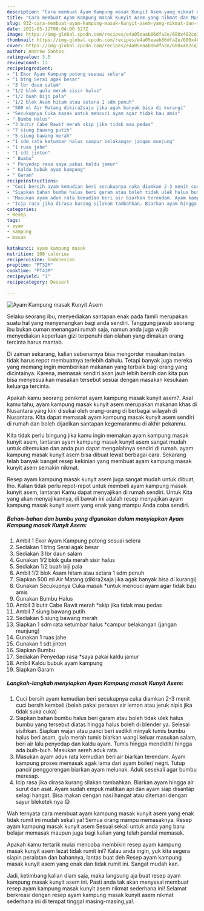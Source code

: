 ```yaml
---
description: "Cara membuat Ayam Kampung masak Kunyit Asem yang nikmat dan Mudah Dibuat"
title: "Cara membuat Ayam Kampung masak Kunyit Asem yang nikmat dan Mudah Dibuat"
slug: 932-cara-membuat-ayam-kampung-masak-kunyit-asem-yang-nikmat-dan-mudah-dibuat
date: 2021-05-12T08:04:00.527Z
image: https://img-global.cpcdn.com/recipes/e4a05eaab86dfa2e/680x482cq70/ayam-kampung-masak-kunyit-asem-foto-resep-utama.jpg
thumbnail: https://img-global.cpcdn.com/recipes/e4a05eaab86dfa2e/680x482cq70/ayam-kampung-masak-kunyit-asem-foto-resep-utama.jpg
cover: https://img-global.cpcdn.com/recipes/e4a05eaab86dfa2e/680x482cq70/ayam-kampung-masak-kunyit-asem-foto-resep-utama.jpg
author: Andrew Santos
ratingvalue: 3.5
reviewcount: 13
recipeingredient:
- "1 Ekor Ayam Kampung potong sesuai selera"
- "1 btng Serai agak besar"
- "3 lbr daun salam"
- "1/2 blok gula merah sisir halus"
- "1/2 buah biji pala"
- "1/2 blok Asam hitam atau setara 1 sdm penuh"
- "500 ml Air Matang dikira2saja jika agak banyak bisa di kurangi"
- "Secukupnya Cuka masak untuk mencuci ayam agar tidak bau amis"
- " Bumbu Halus"
- "3 butir Cabe Rawit merah skip jika tidak mau pedas"
- "7 siung bawang putih"
- "5 siung bawang merah"
- "1 sdm rata ketumbar halus campur belakangan jangan munjung"
- "1 ruas jahe"
- "1 sdt jinten"
- " Bumbu"
- " Penyedap rasa saya pakai kaldu jamur"
- " Kaldu bubuk ayam kampung"
- " Garam"
recipeinstructions:
- "Cuci bersih ayam kemudian beri secukupnya cuka diamkan 2-3 menit cuci bersih kembali (boleh pakai perasan air lemon atau jeruk nipis jika tidak suka cuka)"
- "Siapkan bahan bumbu halus beri garam atau boleh tidak ulek halus bumbu yang tersebut diatas hingga halus boleh di blender ya. Selesai sisihkan. Siapkan wajan atau panci beri sedikit minyak tumis bumbu halus beri asam, gula merah tumis biarkan wangi keluar masukan salam, beri air lalu penyedap dan kaldu ayam. Tumis hingga mendidih/ hingga ada buih-buih. Masukan sereh aduk rata."
- "Masukan ayam aduk rata kemudian beri air biarkan terendam. Ayam kampung proses memasak agak lama dari ayam boiler/ negri. Tutup panci/ penggorengan biarkan ayam melunak. Aduk sesekali agar bumbu meresap."
- "Icip rasa jika dirasa kurang silakan tambahkan. Biarkan ayam hingga air surut dan asat. Ayam sudah empuk matikan api dan ayam siap disantap selagi hangat. Bisa makan dengan nasi hangat atau ditemani dengan sayur bleketek nya 😋"
categories:
- Resep
tags:
- ayam
- kampung
- masak

katakunci: ayam kampung masak 
nutrition: 108 calories
recipecuisine: Indonesian
preptime: "PT32M"
cooktime: "PT43M"
recipeyield: "1"
recipecategory: Dessert

---
```



![Ayam Kampung masak Kunyit Asem](https://img-global.cpcdn.com/recipes/e4a05eaab86dfa2e/680x482cq70/ayam-kampung-masak-kunyit-asem-foto-resep-utama.jpg)

Selaku seorang ibu, menyediakan santapan enak pada famili merupakan suatu hal yang menyenangkan bagi anda sendiri. Tanggung jawab seorang ibu bukan cuman menangani rumah saja, namun anda juga wajib menyediakan keperluan gizi terpenuhi dan olahan yang dimakan orang tercinta harus mantab.

Di zaman  sekarang, kalian sebenarnya bisa mengorder masakan instan tidak harus repot membuatnya terlebih dahulu. Tetapi banyak juga mereka yang memang ingin memberikan makanan yang terbaik bagi orang yang dicintainya. Karena, memasak sendiri akan jauh lebih bersih dan kita pun bisa menyesuaikan masakan tersebut sesuai dengan masakan kesukaan keluarga tercinta. 



Apakah kamu seorang penikmat ayam kampung masak kunyit asem?. Asal kamu tahu, ayam kampung masak kunyit asem merupakan makanan khas di Nusantara yang kini disukai oleh orang-orang di berbagai wilayah di Nusantara. Kita dapat memasak ayam kampung masak kunyit asem sendiri di rumah dan boleh dijadikan santapan kegemaranmu di akhir pekanmu.

Kita tidak perlu bingung jika kamu ingin memakan ayam kampung masak kunyit asem, lantaran ayam kampung masak kunyit asem sangat mudah untuk ditemukan dan anda pun dapat mengolahnya sendiri di rumah. ayam kampung masak kunyit asem bisa dibuat lewat berbagai cara. Sekarang telah banyak banget resep kekinian yang membuat ayam kampung masak kunyit asem semakin nikmat.

Resep ayam kampung masak kunyit asem juga sangat mudah untuk dibuat, lho. Kalian tidak perlu repot-repot untuk membeli ayam kampung masak kunyit asem, lantaran Kamu dapat menyajikan di rumah sendiri. Untuk Kita yang akan menyajikannya, di bawah ini adalah resep menyajikan ayam kampung masak kunyit asem yang enak yang mampu Anda coba sendiri.

<!--inarticleads1-->

##### Bahan-bahan dan bumbu yang digunakan dalam menyiapkan Ayam Kampung masak Kunyit Asem:

1. Ambil 1 Ekor Ayam Kampung potong sesuai selera
1. Sediakan 1 btng Serai agak besar
1. Sediakan 3 lbr daun salam
1. Gunakan 1/2 blok gula merah sisir halus
1. Sediakan 1/2 buah biji pala
1. Ambil 1/2 blok Asam hitam atau setara 1 sdm penuh
1. Siapkan 500 ml Air Matang (dikira2saja jika agak banyak bisa di kurangi)
1. Gunakan Secukupnya Cuka masak *untuk mencuci ayam agar tidak bau amis
1. Gunakan  Bumbu Halus
1. Ambil 3 butir Cabe Rawit merah *skip jika tidak mau pedas
1. Ambil 7 siung bawang putih
1. Sediakan 5 siung bawang merah
1. Siapkan 1 sdm rata ketumbar halus *campur belakangan (jangan munjung)
1. Gunakan 1 ruas jahe
1. Gunakan 1 sdt jinten
1. Siapkan  Bumbu
1. Sediakan  Penyedap rasa *saya pakai kaldu jamur
1. Ambil  Kaldu bubuk ayam kampung
1. Siapkan  Garam




<!--inarticleads2-->

##### Langkah-langkah menyiapkan Ayam Kampung masak Kunyit Asem:

1. Cuci bersih ayam kemudian beri secukupnya cuka diamkan 2-3 menit cuci bersih kembali (boleh pakai perasan air lemon atau jeruk nipis jika tidak suka cuka)
1. Siapkan bahan bumbu halus beri garam atau boleh tidak ulek halus bumbu yang tersebut diatas hingga halus boleh di blender ya. Selesai sisihkan. Siapkan wajan atau panci beri sedikit minyak tumis bumbu halus beri asam, gula merah tumis biarkan wangi keluar masukan salam, beri air lalu penyedap dan kaldu ayam. Tumis hingga mendidih/ hingga ada buih-buih. Masukan sereh aduk rata.
1. Masukan ayam aduk rata kemudian beri air biarkan terendam. Ayam kampung proses memasak agak lama dari ayam boiler/ negri. Tutup panci/ penggorengan biarkan ayam melunak. Aduk sesekali agar bumbu meresap.
1. Icip rasa jika dirasa kurang silakan tambahkan. Biarkan ayam hingga air surut dan asat. Ayam sudah empuk matikan api dan ayam siap disantap selagi hangat. Bisa makan dengan nasi hangat atau ditemani dengan sayur bleketek nya 😋




Wah ternyata cara membuat ayam kampung masak kunyit asem yang enak tidak rumit ini mudah sekali ya! Semua orang mampu memasaknya. Resep ayam kampung masak kunyit asem Sesuai sekali untuk anda yang baru belajar memasak maupun juga bagi kalian yang telah pandai memasak.

Apakah kamu tertarik mulai mencoba membikin resep ayam kampung masak kunyit asem lezat tidak rumit ini? Kalau anda ingin, yuk kita segera siapin peralatan dan bahannya, lantas buat deh Resep ayam kampung masak kunyit asem yang enak dan tidak rumit ini. Sangat mudah kan. 

Jadi, ketimbang kalian diam saja, maka langsung aja buat resep ayam kampung masak kunyit asem ini. Pasti anda tak akan menyesal membuat resep ayam kampung masak kunyit asem nikmat sederhana ini! Selamat berkreasi dengan resep ayam kampung masak kunyit asem nikmat sederhana ini di tempat tinggal masing-masing,ya!.

